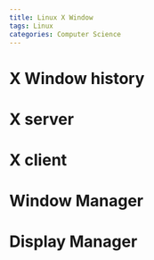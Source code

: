 ```yaml
---
title: Linux X Window
tags: Linux
categories: Computer Science
---
```


# X Window history

# X server

# X client

# Window Manager

# Display Manager

